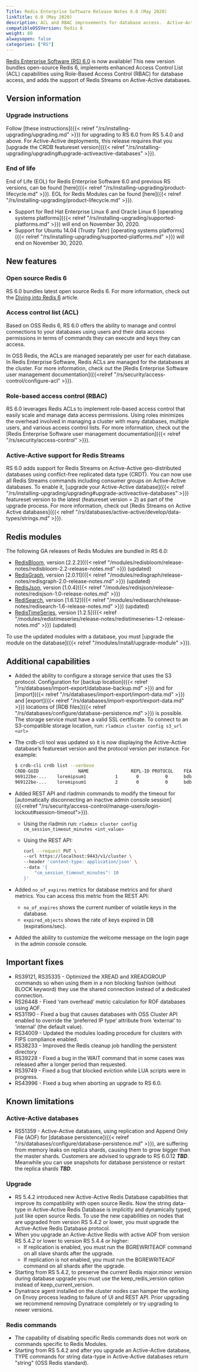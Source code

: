 ```yaml
---
Title: Redis Enterprise Software Release Notes 6.0 (May 2020)
linkTitle: 6.0 (May 2020)
description: ACL and RBAC improvements for database access.  Active-Active databases support Redis Streams.
compatibleOSSVersion: Redis 6
weight: 80
alwaysopen: false
categories: ["RS"]
---
```

[Redis Enterprise Software (RS) 6.0](https://redislabs.com/download-center/#downloads) is now available!
This new version bundles open-source Redis 6, implements enhanced Access Control List (ACL) capabilities using Role-Based Access Control (RBAC) for database access, and adds the support of Redis Streams on Active-Active databases.

## Version information

### Upgrade instructions

Follow [these instructions]({{< relref "/rs/installing-upgrading/upgrading.md" >}}) for upgrading to RS 6.0 from RS 5.4.0 and above.
For Active-Active deployments, this release requires that you [upgrade the CRDB featureset version]({{< relref "/rs/installing-upgrading/upgrading#upgrade-activeactive-databases" >}}).

### End of life

End of Life (EOL) for Redis Enterprise Software 6.0 and previous RS versions, can be found [here]({{< relref "/rs/installing-upgrading/product-lifecycle.md" >}}).
EOL for Redis Modules can be found [here]({{< relref "/rs/installing-upgrading/product-lifecycle.md" >}}).

- Support for Red Hat Enterprise Linux 6 and Oracle Linux 6 [operating systems platforms]({{< relref "/rs/installing-upgrading/supported-platforms.md" >}}) will end on November 30, 2020.
- Support for Ubuntu 14.04 (Trusty Tahr) [operating systems platforms]({{< relref "/rs/installing-upgrading/supported-platforms.md" >}}) will end on November 30, 2020.

## New features

### Open source Redis 6

RS 6.0 bundles latest open source Redis 6.
For more information, check out the [Diving into Redis 6](https://redislabs.com/blog/diving-into-redis-6/) article.

### Access control list (ACL)

Based on OSS Redis 6, RS 6.0 offers the ability to manage and control connections to your databases using users and their data access permissions in terms of commands they can execute and keys they can access.

In OSS Redis, the ACLs are managed separately per user for each database. In Redis Enterprise Software, Redis ACLs are managed for the databases at the cluster.
For more information, check out the [Redis Enterprise Software user management documentation]({{<relref "/rs/security/access-control/configure-acl" >}}).

### Role-based access control (RBAC)

RS 6.0 leverages Redis ACLs to implement role-based access control that easily scale and manage data access permissions. Using roles minimizes the overhead involved in managing a cluster with many databases, multiple users, and various access control lists.
For more information, check out the [Redis Enterprise Software user management documentation]({{< relref "/rs/security/access-control" >}}).

### Active-Active support for Redis Streams

RS 6.0 adds support for Redis Streams on Active-Active geo-distributed databases using  conflict-free replicated data type (CRDT). You can now use all Redis Streams commands including consumer groups on Active-Active databases. To enable it, [upgrade your Active-Active database]({{< relref "/rs/installing-upgrading/upgrading#upgrade-activeactive-databases" >}}) featureset version to the latest (featureset version = 2) as part of the upgrade process.
For more information, check out [Redis Streams on Active Active databases]({{< relref "/rs/databases/active-active/develop/data-types/strings.md" >}}).

## Redis modules

The following GA releases of Redis Modules are bundled in RS 6.0:

- [RedisBloom](https://redislabs.com/redis-enterprise/redis-bloom/), version [2.2.2]({{< relref "/modules/redisbloom/release-notes/redisbloom-2.2-release-notes.md" >}}) (updated)
- [RedisGraph](https://redislabs.com/redis-enterprise/redis-graph/), version [2.0.11]({{< relref "/modules/redisgraph/release-notes/redisgraph-2.0-release-notes.md" >}}) (updated)
- [RedisJson](https://redislabs.com/redis-enterprise/redis-json/), version [1.0.4]({{< relref "/modules/redisjson/release-notes/redisjson-1.0-release-notes.md" >}})
- [RediSearch](https://redislabs.com/redis-enterprise/redis-search/), version [1.6.12]({{< relref "/modules/redisearch/release-notes/redisearch-1.6-release-notes.md" >}}) (updated)
- [RedisTimeSeries](https://redislabs.com/redis-enterprise/redis-time-series/), version [1.2.5]({{< relref "/modules/redistimeseries/release-notes/redistimeseries-1.2-release-notes.md" >}}) (updated)

To use the updated modules with a database, you must [upgrade the module on the database]({{< relref "/modules/install/upgrade-module" >}}).

## Additional capabilities

- Added the ability to configure a storage service that uses the S3 protocol. Configuration for [backup location]({{< relref "/rs/databases/import-export/database-backup.md" >}}) and for [import]({{< relref "/rs/databases/import-export/import-data.md" >}}) and [export]({{< relref "/rs/databases/import-export/export-data.md" >}}) locations of [RDB files]({{< relref "/rs/databases/configure/database-persistence.md" >}}) is possible. The storage service must have a valid SSL certificate. To connect to an S3-compatible storage location, run: `rladmin cluster config s3_url <url>`

- The crdb-cli tool was updated so it is now displaying the Active-Active database’s featureset version and the protocol version per instance. For example:

    ```sh
    $ crdb-cli crdb list --verbose
    CRDB-GUID               NAME                REPL-ID	PROTOCOL    FEATURESET    DB-ID     CLUSTER-FQDN
    969122be-...	loremipsum1           1	      0 	   	 0	    bdb:1       cluster1.local
    969122be-...	loremipsum1           2	      0 	   	 0	    bdb:1       cluster2.local
    ```

- Added REST API and rladmin commands to modify the timeout for [automatically disconnecting an inactive admin console session]({{<relref "/rs/security/access-control/manage-users/login-lockout#session-timeout">}}).
    - Using the rladmin run: `rladmin cluster config cm_session_timeout_minutes <int_value>`
    - Using the REST API:

        ```sh
        curl --request PUT \
        --url https://localhost:9443/v1/cluster \
        --header 'content-type: application/json' \
        --data '{
            "cm_session_timeout_minutes": 10
        }'
        ```

- Added `no_of_expires` metrics for database metrics and for shard metrics. You can access this metric from the REST API:
    - `no_of_expires` shows the current number of volatile keys in the database.
    - `expired_objects` shows the rate of keys expired in DB (expirations/sec).

- Added the ability to customize the welcome message on the login page in the admin console console.

## Important fixes

- RS39121, RS35335 - Optimized the XREAD and XREADGROUP commands so when using them in a non blocking fashion (without BLOCK keyword) they use the shared connection instead of a dedicated connection.
- RS26448 - Fixed ‘ram overhead’ metric calculation for ROF databases using AOF.
- RS31190 - Fixed a bug that causes databases with OSS Cluster API enabled to override the ‘preferred IP type’ attribute from ‘external’ to ‘internal’ (the default value).
- RS34009 - Updated the modules loading procedure for clusters with FIPS compliance enabled.
- RS38233 - Improved the Redis cleanup job handling the persistent directory
- RS39228 - Fixed a bug in the WAIT command that in some cases was  released after a longer period than requested.
- RS39749 - Fixed a bug that blocked eviction while LUA scripts were in progress.
- RS43996 - Fixed a bug when aborting an upgrade to RS 6.0.

## Known limitations

### Active-Active databases
- RS51359 - Active-Active databases, using replication and Append Only File (AOF) for [database persistence]({{< relref "/rs/databases/configure/database-persistence.md" >}}), are suffering from memory leaks on replica shards, causing them to grow bigger than the master shards. Customers are advised to upgrade to RS 6.0.12 ***TBD***. Meanwhile you can use snapshots for database persistence or restart the replica shards ***TBD***.

### Upgrade

- RS 5.4.2 introduced new Active-Active Redis Database capabilities that improve its compatibility with open source Redis. Now the string data-type in Active-Active Redis Database is implicitly and dynamically typed, just like open source Redis. To use the new capabilities on nodes that are upgraded from version RS 5.4.2 or lower, you must upgrade the Active-Active Redis Database protocol.
- When you upgrade an Active-Active Redis with active AOF from version RS 5.4.2 or lower to version RS 5.4.4 or higher:
    - If replication is enabled, you must run the BGREWRITEAOF command on all slave shards after the upgrade.
    - If replication is not enabled, you must run the BGREWRITEAOF command on all shards after the upgrade.
- Starting from RS 5.4.2, to preserve the current Redis major.minor version during database upgrade you must use the keep_redis_version option instead of keep_current_version.
- Dynatrace agent installed on the cluster nodes can hamper the working on Envoy process leading to failure of UI and REST API. Prior upgrading we recommend removing Dynatrace completely or try upgrading to newer versions. 

### Redis commands

- The capability of disabling specific Redis commands does not work on commands specific to Redis Modules.
- Starting from RS 5.4.2 and after you upgrade an Active-Active database, TYPE commands for string data-type in Active-Active databases return "string" (OSS Redis standard).
